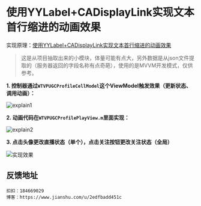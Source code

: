 # 使用YYLabel+CADisplayLink实现文本首行缩进的动画效果

实现原理：[使用YYLabel+CADisplayLink实现文本首行缩进的动画效果](https://www.jianshu.com/p/3d8cc8b45965)

> 这是从项目抽取出来的小模块，体量可能有点大，另外数据是从json文件提取的（服务器返回的字段名称有点奇葩），使用的是MVVM开发模式，仅供参考。

**1. 控制器通过``WTVPUGCProfileCellModel``这个ViewModel触发效果（更新状态、调用动画）：**

![explain1](https://github.com/Rogue24/FirstLineHeadIndentAnimation/raw/master/Cover/explain1.jpg)

**2. 动画代码在``WTVPUGCProfilePlayView.m``里面实现：**

![explain2](https://github.com/Rogue24/FirstLineHeadIndentAnimation/raw/master/Cover/explain2.jpg)

**3. 点击头像更改直播状态（单个），点击关注按钮更改关注状态（全局）**

![实现效果](https://github.com/Rogue24/FirstLineHeadIndentAnimation/raw/master/Cover/cover.gif)

## 反馈地址

    扣扣：184669029
    博客：https://www.jianshu.com/u/2edfbadd451c
